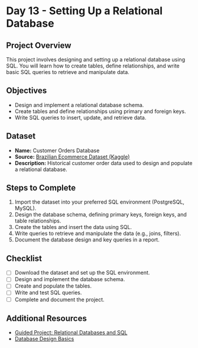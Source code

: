 # Day 13 - Setting Up a Relational Database

## Project Overview
This project involves designing and setting up a relational database using SQL. You will learn how to create tables, define relationships, and write basic SQL queries to retrieve and manipulate data.

## Objectives
- Design and implement a relational database schema.
- Create tables and define relationships using primary and foreign keys.
- Write SQL queries to insert, update, and retrieve data.

## Dataset
- **Name:** Customer Orders Database
- **Source:** [Brazilian Ecommerce Dataset (Kaggle)](https://www.kaggle.com/datasets/olistbr/brazilian-ecommerce)
- **Description:** Historical customer order data used to design and populate a relational database.

## Steps to Complete
1. Import the dataset into your preferred SQL environment (PostgreSQL, MySQL).
2. Design the database schema, defining primary keys, foreign keys, and table relationships.
3. Create the tables and insert the data using SQL.
4. Write queries to retrieve and manipulate the data (e.g., joins, filters).
5. Document the database design and key queries in a report.

## Checklist
- [ ] Download the dataset and set up the SQL environment.
- [ ] Design and implement the database schema.
- [ ] Create and populate the tables.
- [ ] Write and test SQL queries.
- [ ] Complete and document the project.

## Additional Resources
- [Guided Project: Relational Databases and SQL](https://www.coursera.org/learn/sql-relational-databases)
- [Database Design Basics](https://www.lucidchart.com/pages/database-design)
